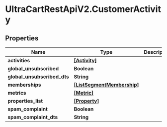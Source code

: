 # UltraCartRestApiV2.CustomerActivity

## Properties
Name | Type | Description | Notes
------------ | ------------- | ------------- | -------------
**activities** | [**[Activity]**](Activity.md) |  | [optional] 
**global_unsubscribed** | **Boolean** |  | [optional] 
**global_unsubscribed_dts** | **String** |  | [optional] 
**memberships** | [**[ListSegmentMembership]**](ListSegmentMembership.md) |  | [optional] 
**metrics** | [**[Metric]**](Metric.md) |  | [optional] 
**properties_list** | [**[Property]**](Property.md) |  | [optional] 
**spam_complaint** | **Boolean** |  | [optional] 
**spam_complaint_dts** | **String** |  | [optional] 


